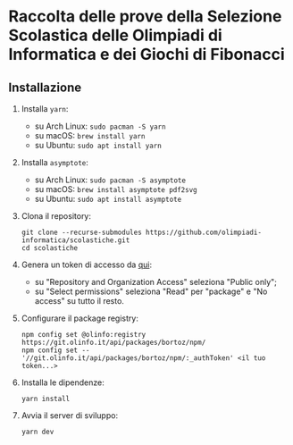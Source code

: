 # Raccolta delle prove della Selezione Scolastica delle Olimpiadi di Informatica e dei Giochi di Fibonacci

## Installazione

1. Installa `yarn`:
   - su Arch Linux: `sudo pacman -S yarn`
   - su macOS: `brew install yarn`
   - su Ubuntu: `sudo apt install yarn`

2. Installa `asymptote`:
   - su Arch Linux: `sudo pacman -S asymptote`
   - su macOS: `brew install asymptote pdf2svg`
   - su Ubuntu: `sudo apt install asymptote`

3. Clona il repository:
   ```shell
   git clone --recurse-submodules https://github.com/olimpiadi-informatica/scolastiche.git
   cd scolastiche
   ```

4. Genera un token di accesso da [qui](https://git.olinfo.it/user/settings/applications):
   - su "Repository and Organization Access" seleziona "Public only";
   - su "Select permissions" seleziona "Read" per "package" e "No access" su tutto il resto.

5. Configurare il package registry:
   ```shell
   npm config set @olinfo:registry https://git.olinfo.it/api/packages/bortoz/npm/
   npm config set -- '//git.olinfo.it/api/packages/bortoz/npm/:_authToken' <il tuo token...>
   ```

6. Installa le dipendenze:
   ```shell
   yarn install
   ```

7. Avvia il server di sviluppo:
   ```shell
   yarn dev
   ```
